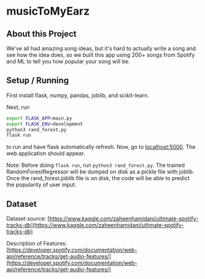 # musicToMyEarz

## About this Project

We've all had amazing song ideas, but it's hard to actually write a song and see how the idea does, so we built this app using 200+ songs from Spotify and ML to tell you how popular your song will be.

## Setup / Running
First install flask, numpy, pandas, joblib, and scikit-learn. 

Next, run 
```bash
export FLASK_APP=main.py
export FLASK_ENV=development
python3 rand_forest.py
flask run
```
to run and have flask automatically refresh. Now, go to [localhost:5000](localhost:5000). The web application should appear.

Note: Before doing `flask run`, run `python3 rand_forest.py`. The trained RandomForestRegressor will be dumped on disk as a pickle file with joblib. Once the rand_forest.joblib file is on disk, the code will be able to predict the popularity of user input.

## Dataset
Dataset source: [https://www.kaggle.com/zaheenhamidani/ultimate-spotify-tracks-db](https://www.kaggle.com/zaheenhamidani/ultimate-spotify-tracks-db)

Description of Features: [https://developer.spotify.com/documentation/web-api/reference/tracks/get-audio-features/](https://developer.spotify.com/documentation/web-api/reference/tracks/get-audio-features/)
